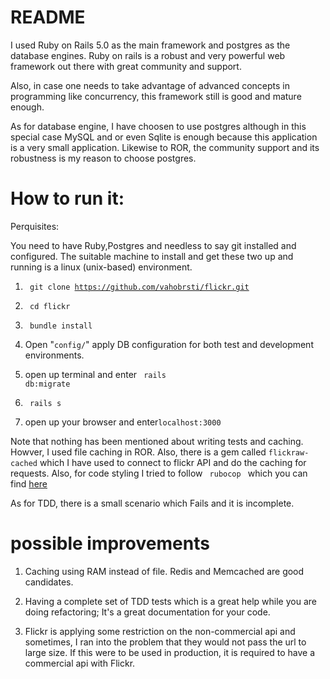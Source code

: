 # README

I used Ruby on Rails 5.0 as the main framework and postgres as the database engines. Ruby on rails is a robust and very powerful web framework out there with great community and support.

Also, in case one needs to take advantage of advanced concepts in programming like concurrency, this framework still is good and mature enough.

As for database engine, I have choosen to use postgres although in this special case MySQL and or even Sqlite is enough because this application is a very small application. Likewise to ROR, the community support and its robustness is my reason to choose postgres.



# How to run it:

Perquisites: 

You need to have Ruby,Postgres and needless to say git installed and configured. The suitable machine to install and get these two up and running is a linux (unix-based) environment.

 1) <code> git clone https://github.com/vahobrsti/flickr.git </code>

 2) <code> cd flickr </code>

 3) <code> bundle install </code>

 4) Open "<code>config/</code>" apply DB configuration for both test and development environments.
 

 5) open up terminal and enter <code> rails db:migrate</code> 

 6) <code> rails s</code>

 7) open up your browser and enter<code>localhost:3000</code>

Note that nothing has been mentioned about writing tests and caching. Howver, I used file caching in ROR. Also, there is a gem called <code>flickraw-cached</code> which I have used to
connect to flickr API and do the caching for requests. Also, for code styling I tried to follow <code> rubocop </code> which you can find <a href="https://github.com/bbatsov/ruby-style-guide#syntax">here</a>

As for TDD, there is a small scenario which Fails and it is incomplete. 

# possible improvements 

1) Caching using RAM instead of file. Redis and Memcached are good candidates. 

2) Having a complete set of TDD tests which is a great help while you are doing refactoring; It's a great documentation for your code.
 
 3) Flickr is applying some restriction on the non-commercial api and sometimes, I ran into the problem that they would not pass the url to large size. If this were to be used in production, it is required to have a commercial api with Flickr. 
 